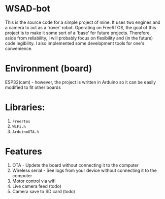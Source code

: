# WSAD-bot
This is the source code for a simple project of mine. It uses two engines and a camera to act as a 'rover' robot.
Operating on FreeRTOS, the goal of this project is to make it some sort of a 'base' for future projects. Therefore, aside from reliability, I will probably focus on flexibility and (in the future) code legibility. I also implemented some development tools for one's convenience.

# Environment (board)
ESP32(cam) - however, the project is written in Arduino so it can be easily modified to fit other boards
# Libraries:
1. `Freertos`
2. `WiFi.h`
3. `ArduinoOTA.h`


# Features
1. OTA - Updete the board without connecting it to the computer
2. Wireless serial - See logs from your device without connecting it to the computer
3. Motor control via wifi
4. Live camera feed (todo)
5. Camera save to SD card (todo)
